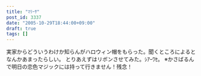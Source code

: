 ```yaml
---
title: "ﾏﾘｰｻ"
post_id: 3337
date: "2005-10-29T18:44:00+09:00"
draft: true
tags: []
---
```



実家からどういうわけか知らんがハロウィン帽をもらった。聞くところによるとなんかあまったらしい。 とりあえずはリボンさせてみた。ｼｱｰﾜｾ。 ※かさばるんで明日の恋色マジックには持って行きません！残念！
